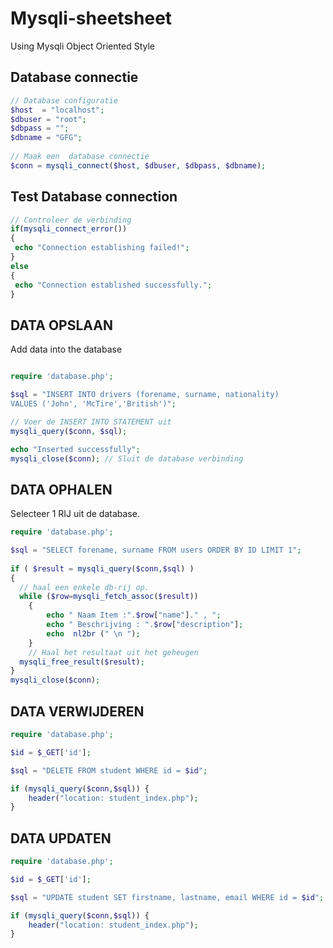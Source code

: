 # Mysqli-sheetsheet

Using Mysqli Object Oriented Style

## Database connectie

```php
// Database configuratie
$host  = "localhost";
$dbuser = "root";
$dbpass = "";
$dbname = "GFG";
 
// Maak een  database connectie
$conn = mysqli_connect($host, $dbuser, $dbpass, $dbname);
```

## Test Database connection

```php
// Controleer de verbinding
if(mysqli_connect_error())
{
 echo "Connection establishing failed!";
}
else
{
 echo "Connection established successfully.";
}
```

## DATA OPSLAAN

Add data into the database

```php

require 'database.php';

$sql = "INSERT INTO drivers (forename, surname, nationality)
VALUES ('John', 'McTire','British')";

// Voer de INSERT INTO STATEMENT uit
mysqli_query($conn, $sql);

echo "Inserted successfully";
mysqli_close($conn); // Sluit de database verbinding

```

## DATA OPHALEN

Selecteer 1 RIJ uit de database.

```php
require 'database.php';

$sql = "SELECT forename, surname FROM users ORDER BY ID LIMIT 1";
 
if ( $result = mysqli_query($conn,$sql) )
{
  // haal een enkele db-rij op.
  while ($row=mysqli_fetch_assoc($result))
    {
        echo " Naam Item :".$row["name"]." , ";
        echo " Beschrijving : ".$row["description"];
        echo  nl2br (" \n ");
    }
    // Haal het resultaat uit het geheugen
  mysqli_free_result($result);
}
mysqli_close($conn);
```

## DATA VERWIJDEREN

```php
require 'database.php';

$id = $_GET['id'];

$sql = "DELETE FROM student WHERE id = $id";

if (mysqli_query($conn,$sql)) {
    header("location: student_index.php");
}

```

## DATA UPDATEN

```php
require 'database.php';

$id = $_GET['id'];

$sql = "UPDATE student SET firstname, lastname, email WHERE id = $id";

if (mysqli_query($conn,$sql)) {
    header("location: student_index.php");
}

```
